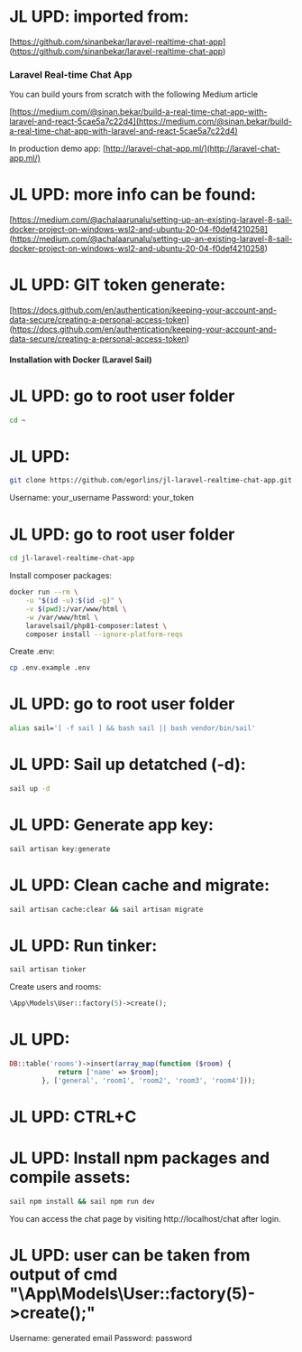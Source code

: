 # JL UPD: imported from:
[https://github.com/sinanbekar/laravel-realtime-chat-app]
(https://github.com/sinanbekar/laravel-realtime-chat-app)

### Laravel Real-time Chat App

You can build yours from scratch with the following Medium article

[https://medium.com/@sinan.bekar/build-a-real-time-chat-app-with-laravel-and-react-5cae5a7c22d4](https://medium.com/@sinan.bekar/build-a-real-time-chat-app-with-laravel-and-react-5cae5a7c22d4)

In production demo app: [http://laravel-chat-app.ml/](http://laravel-chat-app.ml/)

# JL UPD: more info can be found:
[https://medium.com/@achalaarunalu/setting-up-an-existing-laravel-8-sail-docker-project-on-windows-wsl2-and-ubuntu-20-04-f0def4210258]
(https://medium.com/@achalaarunalu/setting-up-an-existing-laravel-8-sail-docker-project-on-windows-wsl2-and-ubuntu-20-04-f0def4210258)

# JL UPD: GIT token generate:
[https://docs.github.com/en/authentication/keeping-your-account-and-data-secure/creating-a-personal-access-token]
(https://docs.github.com/en/authentication/keeping-your-account-and-data-secure/creating-a-personal-access-token)

#### Installation with Docker (Laravel Sail)

# JL UPD: go to root user folder
```bash
cd ~
```

# JL UPD:
```bash
git clone https://github.com/egorlins/jl-laravel-realtime-chat-app.git
```
Username: your_username
Password: your_token

# JL UPD: go to root user folder
```bash
cd jl-laravel-realtime-chat-app
```

Install composer packages:
```bash
docker run --rm \
    -u "$(id -u):$(id -g)" \
    -v $(pwd):/var/www/html \
    -w /var/www/html \
    laravelsail/php81-composer:latest \
    composer install --ignore-platform-reqs
```

Create .env:
```bash
cp .env.example .env
```

# JL UPD: go to root user folder
```bash
alias sail='[ -f sail ] && bash sail || bash vendor/bin/sail'
```

# JL UPD: Sail up detatched (-d):
```bash
sail up -d
```

# JL UPD: Generate app key:
```bash
sail artisan key:generate
```

# JL UPD: Clean cache and migrate:
```bash
sail artisan cache:clear && sail artisan migrate
```

# JL UPD: Run tinker:
```bash
sail artisan tinker
```

Create users and rooms:
```php
\App\Models\User::factory(5)->create();
```

# JL UPD: 
```php
DB::table('rooms')->insert(array_map(function ($room) {
            return ['name' => $room];
        }, ['general', 'room1', 'room2', 'room3', 'room4']));
```

# JL UPD: CTRL+C

# JL UPD: Install npm packages and compile assets:
```bash
sail npm install && sail npm run dev
```

You can access the chat page by visiting http://localhost/chat after login.

# JL UPD: user can be taken from output of cmd "\App\Models\User::factory(5)->create();"
Username: generated email
Password: password
